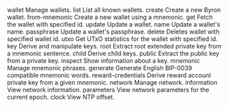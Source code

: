                            
   wallet                  Manage wallets.
    list                   List all known wallets.
    create                 Create a new Byron wallet.
     from-mnemonic         Create a new wallet using a mnemonic.
    get                    Fetch the wallet with specified id.
    update                 Update a wallet.
     name                  Update a wallet's name.
     passphrase            Update a wallet's passphrase.
    delete                 Deletes wallet with specified wallet id.
    utxo                   Get UTxO statistics for the wallet with specified id.
   key                     Derive and manipulate keys.
    root                   Extract root extended private key from a mnemonic
  sentence.
    child                  Derive child keys.
    public                 Extract the public key from a private key.
    inspect                Show information about a key.
   mnemonic                Manage mnemonic phrases.
    generate               Generate English BIP-0039 compatible mnemonic words.
    reward-credentials     Derive reward account private key from a given
  mnemonic.
   network                 Manage network.
    information            View network information.
    parameters             View network parameters for the current epoch.
    clock                  View NTP offset.